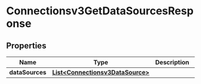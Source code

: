 

# Connectionsv3GetDataSourcesResponse


## Properties

| Name | Type | Description | Notes |
|------------ | ------------- | ------------- | -------------|
|**dataSources** | [**List&lt;Connectionsv3DataSource&gt;**](Connectionsv3DataSource.md) |  |  [optional] |



